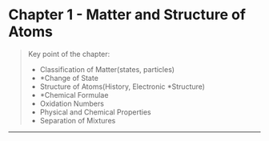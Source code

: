 # Chapter 1 - Matter and Structure of Atoms

> Key point of the chapter:
>
> - Classification of Matter(states, particles)
> - *Change of State
> - Structure of Atoms(History, Electronic *Structure)
> - *Chemical Formulae
> - Oxidation Numbers
> - Physical and Chemical Properties
> - Separation of Mixtures

---

